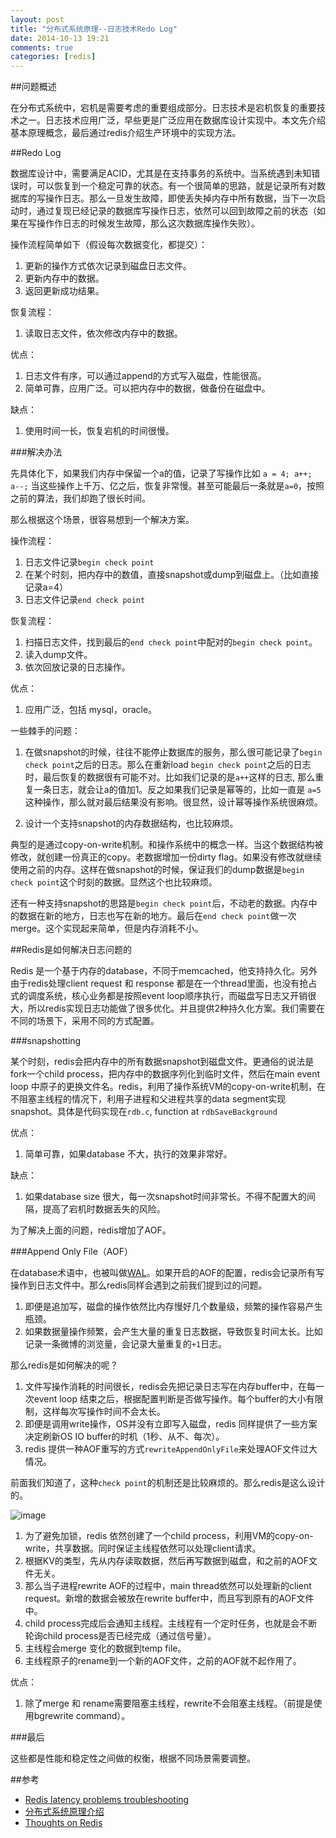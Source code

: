 ```yaml
---
layout: post
title: "分布式系统原理--日志技术Redo Log"
date: 2014-10-13 19:21
comments: true
categories: [redis]
---
```


##问题概述

在分布式系统中，宕机是需要考虑的重要组成部分。日志技术是宕机恢复的重要技术之一。日志技术应用广泛，早些更是广泛应用在数据库设计实现中。本文先介绍基本原理概念，最后通过redis介绍生产环境中的实现方法。

##Redo Log

数据库设计中，需要满足ACID，尤其是在支持事务的系统中。当系统遇到未知错误时，可以恢复到一个稳定可靠的状态。有一个很简单的思路，就是记录所有对数据库的写操作日志。那么一旦发生故障，即使丢失掉内存中所有数据，当下一次启动时，通过复现已经记录的数据库写操作日志，依然可以回到故障之前的状态（如果在写操作作日志的时候发生故障，那么这次数据库操作失败）。

操作流程简单如下（假设每次数据变化，都提交）：

1. 更新的操作方式依次记录到磁盘日志文件。
2. 更新内存中的数据。
3. 返回更新成功结果。

恢复流程：

1. 读取日志文件，依次修改内存中的数据。


优点：

1. 日志文件有序，可以通过append的方式写入磁盘，性能很高。
2. 简单可靠，应用广泛。可以把内存中的数据，做备份在磁盘中。

缺点：

1. 使用时间一长，恢复宕机的时间很慢。

###解决办法

先具体化下，如果我们内存中保留一个a的值，记录了写操作比如 `a = 4; a++; a--;` 当这些操作上千万、亿之后，恢复非常慢。甚至可能最后一条就是`a=0`，按照之前的算法，我们却跑了很长时间。

那么根据这个场景，很容易想到一个解决方案。

操作流程：

1. 日志文件记录`begin check point`
2. 在某个时刻，把内存中的数值，直接snapshot或dump到磁盘上。（比如直接记录a=4）
3. 日志文件记录`end check point`

恢复流程：

1. 扫描日志文件，找到最后的`end check point`中配对的`begin check point`。
2. 读入dump文件。
3. 依次回放记录的日志操作。

优点：

1. 应用广泛，包括 mysql，oracle。

一些棘手的问题：

1. 在做snapshot的时候，往往不能停止数据库的服务，那么很可能记录了`begin check point`之后的日志。那么在重新load `begin check point`之后的日志时，最后恢复的数据很有可能不对。比如我们记录的是`a++`这样的日志, 那么重复一条日志，就会让a的值加1。反之如果我们记录是幂等的，比如一直是 `a=5` 这种操作，那么就对最后结果没有影响。很显然，设计幂等操作系统很麻烦。

2. 设计一个支持snapshot的内存数据结构，也比较麻烦。

典型的是通过copy-on-write机制。和操作系统中的概念一样。当这个数据结构被修改，就创建一份真正的copy。老数据增加一份dirty flag。如果没有修改就继续使用之前的内存。这样在做snapshot的时候，保证我们的dump数据是`begin check point`这个时刻的数据。显然这个也比较麻烦。

还有一种支持snapshot的思路是`begin check point`后，不动老的数据。内存中的数据在新的地方，日志也写在新的地方。最后在`end check point`做一次merge。这个实现起来简单，但是内存消耗不小。

##Redis是如何解决日志问题的

Redis 是一个基于内存的database，不同于memcached，他支持持久化。另外由于redis处理client request 和 response 都是在一个thread里面，也没有抢占式的调度系统，核心业务都是按照event loop顺序执行，而磁盘写日志又开销很大，所以redis实现日志功能做了很多优化。并且提供2种持久化方案。我们需要在不同的场景下，采用不同的方式配置。


###snapshotting

某个时刻，redis会把内存中的所有数据snapshot到磁盘文件。更通俗的说法是fork一个child process，把内存中的数据序列化到临时文件，然后在main event loop 中原子的更换文件名。redis，利用了操作系统VM的copy-on-write机制，在不阻塞主线程的情况下，利用子进程和父进程共享的data segment实现snapshot。具体是代码实现在`rdb.c`, function at `rdbSaveBackground`

优点：

1. 简单可靠，如果database 不大，执行的效果非常好。

缺点：

1. 如果database size 很大，每一次snapshot时间非常长。不得不配置大的间隔，提高了宕机时数据丢失的风险。


为了解决上面的问题，redis增加了AOF。

###Append Only File（AOF）

在database术语中，也被叫做[WAL](http://en.wikipedia.org/wiki/Write-ahead_logging)。如果开启的AOF的配置，redis会记录所有写操作到日志文件中。那么redis同样会遇到之前我们提到过的问题。

1. 即便是追加写，磁盘的操作依然比内存慢好几个数量级，频繁的操作容易产生瓶颈。
2. 如果数据量操作频繁，会产生大量的重复日志数据，导致恢复时间太长。比如记录一条微博的浏览量，会记录大量重复的`+1`日志。

那么redis是如何解决的呢？

1. 文件写操作消耗的时间很长，redis会先把记录日志写在内存buffer中，在每一次event loop 结束之后，根据配置判断是否做写操作。每个buffer的大小有限制，这样每次写操作时间不会太长。
2. 即便是调用write操作，OS并没有立即写入磁盘，redis 同样提供了一些方案决定刷新OS IO buffer的时机（1秒、从不、每次）。
3. redis 提供一种AOF重写的方式`rewriteAppendOnlyFile`来处理AOF文件过大情况。

前面我们知道了，这种`check point`的机制还是比较麻烦的。那么redis是这么设计的。

![image](http://i.gyazo.com/314a668a8443b0de126685cfb4197fbc.png)

1. 为了避免加锁，redis 依然创建了一个child process，利用VM的copy-on-write，共享数据。同时保证主线程依然可以处理client请求。
2. 根据KV的类型，先从内存读取数据，然后再写数据到磁盘，和之前的AOF文件无关。
3. 那么当子进程rewrite AOF的过程中，main thread依然可以处理新的client request。新增的数据会被放在rewrite buffer中，而且写到原有的AOF文件中。
4. child process完成后会通知主线程。主线程有一个定时任务，也就是会不断轮询child process是否已经完成（通过信号量）。
5. 主线程会merge 变化的数据到temp file。
6. 主线程原子的rename到一个新的AOF文件，之前的AOF就不起作用了。

优点：

1. 除了merge 和 rename需要阻塞主线程，rewrite不会阻塞主线程。（前提是使用bgrewrite command）。

###最后

这些都是性能和稳定性之间做的权衡，根据不同场景需要调整。

##参考

* [Redis latency problems troubleshooting](http://redis.io/topics/latency)
* [分布式系统原理介绍](http://wenku.baidu.com/view/53b7505777232f60ddcca1e0.html)
* [Thoughts on Redis](http://blog.kennejima.com/post/1226487020/thoughts-on-redis#)










